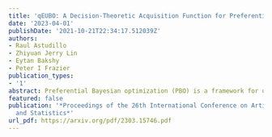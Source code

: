 ```yaml
---
title: 'qEUBO: A Decision-Theoretic Acquisition Function for Preferential Bayesian Optimization'
date: '2023-04-01'
publishDate: '2021-10-21T22:34:17.512039Z'
authors:
- Raul Astudillo
- Zhiyuan Jerry Lin
- Eytan Bakshy
- Peter I Frazier
publication_types:
- '1'
abstract: Preferential Bayesian optimization (PBO) is a framework for optimizing a decision maker’s latent utility function using preference feedback. This work introduces the expected utility of the best option (qEUBO) as a novel acquisition function for PBO. When the decision maker’s responses are noise-free, we show that qEUBO is one-step Bayes optimal and thus equivalent to the popular knowledge gradient acquisition function. We also show that qEUBO enjoys an additive constant approximation guarantee to the one-step Bayes-optimal policy when the decision maker’s responses are corrupted by noise. We provide an extensive evaluation of qEUBO and demonstrate that it outperforms the state-of-the-art acquisition functions for PBO across many settings. Finally, we show that, under sufficient regularity conditions, qEUBO’s Bayesian simple regret converges to zero at a rate o(1/n) as the number of queries, n, goes to infinity. In contrast, we show that simple regret under qEI, a popular acquisition function for standard BO often used for PBO, can fail to converge to zero. Enjoying superior performance, simple computation, and a grounded decision-theoretic justification, qEUBO is a promising acquisition function for PBO.
featured: false
publication: '*Proceedings of the 26th International Conference on Artificial Intelligence
  and Statistics*'
url_pdf: https://arxiv.org/pdf/2303.15746.pdf
---
```



